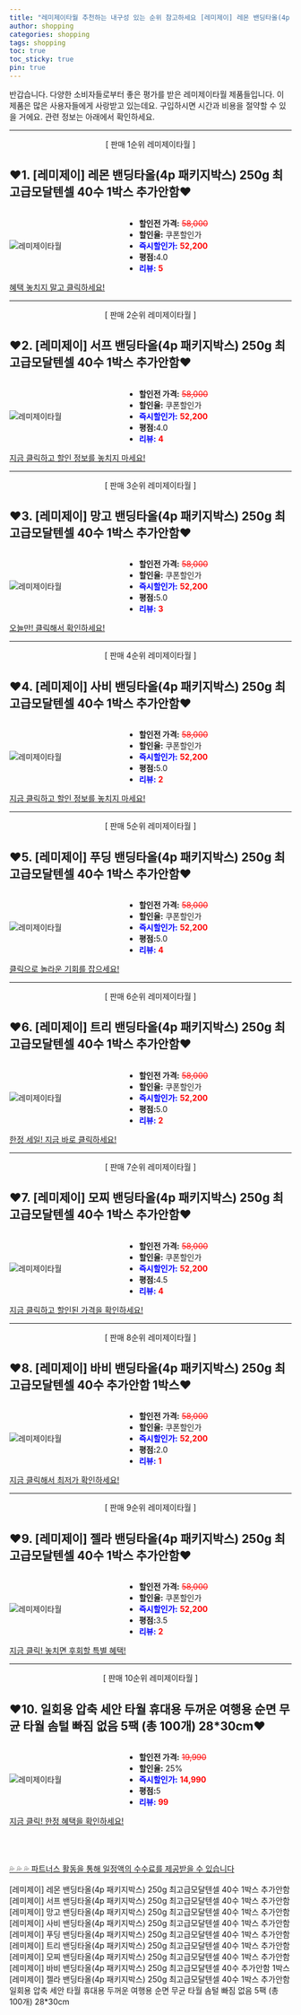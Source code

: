 ```yaml
---
title: "레미제이타월 추천하는 내구성 있는 순위 참고하세요 [레미제이] 레몬 밴딩타올(4p 패키지박스) 250g"
author: shopping
categories: shopping
tags: shopping
toc: true
toc_sticky: true
pin: true
---
```

반갑습니다. 다양한 소비자들로부터 좋은 평가를 받은 레미제이타월 제품들입니다. 이 제품은 많은 사용자들에게 사랑받고 있는데요. 구입하시면 시간과 비용을 절약할 수 있을 거에요. 관련 정보는 아래에서 확인하세요.

---
<p class="toplist" style="margin: 0 auto; display: block; width: fit-content;">[ 판매 1순위 레미제이타월 ]</p>

<h2><strong>❤️1. [레미제이] 레몬 밴딩타올(4p 패키지박스) 250g 최고급모달텐셀 40수 1박스 추가안함❤️</strong></h2>

<div style="display: flex; align-items: center;">
    <div style="flex: 0.4;">
        <img src="https://thumbnail6.coupangcdn.com/thumbnails/remote/230x230ex/image/vendor_inventory/5573/5886d828199e1f70eac5aa16a96e1a315432291c7c0c389e124832bf231e.jpg" alt="레미제이타월" style="max-width: 100%;">
    </div>
    <div style="flex: 0.6; margin-left: 10px;">
        <ul>
            <li><strong>할인전 가격:</strong> <del style="color: red;">58,000</del></li>
            <li><strong>할인율:</strong> 쿠폰할인가</li>
            <li><span style='color:blue'><strong>즉시할인가:</strong></span> <span style='color:red'><strong>52,200</strong></span></li>
            <li><strong>평점:</strong>4.0</li>
            <li><span style='color:blue'><strong>리뷰:</strong></span> <span style='color:red'><strong>5</strong></span></li>
        </ul>
    </div>
</div>
<div class="center">
    <a href="https://selin100587001.github.io?lptag=AF9450613&subid=githubio&pageKey=7910468954&traceid=V0-153&itemId=21703699301&vendorItemId=88739770290" class="myButton">
        혜택 놓치지 말고 클릭하세요!
    </a>
</div>


---
<p class="toplist" style="margin: 0 auto; display: block; width: fit-content;">[ 판매 2순위 레미제이타월 ]</p>

<h2><strong>❤️2. [레미제이] 서프 밴딩타올(4p 패키지박스) 250g 최고급모달텐셀 40수 1박스 추가안함❤️</strong></h2>

<div style="display: flex; align-items: center;">
    <div style="flex: 0.4;">
        <img src="https://thumbnail6.coupangcdn.com/thumbnails/remote/230x230ex/image/vendor_inventory/120a/de1a0713fc1b44704769f430bf6eb49f69410661e320be1786ffad5db5cf.jpg" alt="레미제이타월" style="max-width: 100%;">
    </div>
    <div style="flex: 0.6; margin-left: 10px;">
        <ul>
            <li><strong>할인전 가격:</strong> <del style="color: red;">58,000</del></li>
            <li><strong>할인율:</strong> 쿠폰할인가</li>
            <li><span style='color:blue'><strong>즉시할인가:</strong></span> <span style='color:red'><strong>52,200</strong></span></li>
            <li><strong>평점:</strong>4.0</li>
            <li><span style='color:blue'><strong>리뷰:</strong></span> <span style='color:red'><strong>4</strong></span></li>
        </ul>
    </div>
</div>
<div class="center">
    <a href="https://selin100587001.github.io?lptag=AF9450613&subid=githubio&pageKey=7910468949&traceid=V0-153&itemId=21703699294&vendorItemId=88739770103" class="myButton">
        지금 클릭하고 할인 정보를 놓치지 마세요!
    </a>
</div>


---
<p class="toplist" style="margin: 0 auto; display: block; width: fit-content;">[ 판매 3순위 레미제이타월 ]</p>

<h2><strong>❤️3. [레미제이] 망고 밴딩타올(4p 패키지박스) 250g 최고급모달텐셀 40수 1박스 추가안함❤️</strong></h2>

<div style="display: flex; align-items: center;">
    <div style="flex: 0.4;">
        <img src="https://thumbnail8.coupangcdn.com/thumbnails/remote/230x230ex/image/vendor_inventory/d182/8aec8bfdb0bde82556633e3101dd177d5175669e235443798d376918548c.jpg" alt="레미제이타월" style="max-width: 100%;">
    </div>
    <div style="flex: 0.6; margin-left: 10px;">
        <ul>
            <li><strong>할인전 가격:</strong> <del style="color: red;">58,000</del></li>
            <li><strong>할인율:</strong> 쿠폰할인가</li>
            <li><span style='color:blue'><strong>즉시할인가:</strong></span> <span style='color:red'><strong>52,200</strong></span></li>
            <li><strong>평점:</strong>5.0</li>
            <li><span style='color:blue'><strong>리뷰:</strong></span> <span style='color:red'><strong>3</strong></span></li>
        </ul>
    </div>
</div>
<div class="center">
    <a href="https://selin100587001.github.io?lptag=AF9450613&subid=githubio&pageKey=7910468854&traceid=V0-153&itemId=21703699063&vendorItemId=88739770180" class="myButton">
        오늘만! 클릭해서 확인하세요!
    </a>
</div>


---
<p class="toplist" style="margin: 0 auto; display: block; width: fit-content;">[ 판매 4순위 레미제이타월 ]</p>

<h2><strong>❤️4. [레미제이] 사비 밴딩타올(4p 패키지박스) 250g 최고급모달텐셀 40수 1박스 추가안함❤️</strong></h2>

<div style="display: flex; align-items: center;">
    <div style="flex: 0.4;">
        <img src="https://thumbnail7.coupangcdn.com/thumbnails/remote/230x230ex/image/vendor_inventory/e8ce/d9f5d7a477cb1281b41fa7c6272664a70f8e14691589e01e5c65bb2c82d7.jpg" alt="레미제이타월" style="max-width: 100%;">
    </div>
    <div style="flex: 0.6; margin-left: 10px;">
        <ul>
            <li><strong>할인전 가격:</strong> <del style="color: red;">58,000</del></li>
            <li><strong>할인율:</strong> 쿠폰할인가</li>
            <li><span style='color:blue'><strong>즉시할인가:</strong></span> <span style='color:red'><strong>52,200</strong></span></li>
            <li><strong>평점:</strong>5.0</li>
            <li><span style='color:blue'><strong>리뷰:</strong></span> <span style='color:red'><strong>2</strong></span></li>
        </ul>
    </div>
</div>
<div class="center">
    <a href="https://selin100587001.github.io?lptag=AF9450613&subid=githubio&pageKey=7910468905&traceid=V0-153&itemId=21703699152&vendorItemId=88739770324" class="myButton">
        지금 클릭하고 할인 정보를 놓치지 마세요!
    </a>
</div>


---
<p class="toplist" style="margin: 0 auto; display: block; width: fit-content;">[ 판매 5순위 레미제이타월 ]</p>

<h2><strong>❤️5. [레미제이] 푸딩 밴딩타올(4p 패키지박스) 250g 최고급모달텐셀 40수 1박스 추가안함❤️</strong></h2>

<div style="display: flex; align-items: center;">
    <div style="flex: 0.4;">
        <img src="https://thumbnail9.coupangcdn.com/thumbnails/remote/230x230ex/image/vendor_inventory/5e02/7bba9095b36aa1952d5ec094d9fd7b03670355c36920c2d0e8c59a16fcba.jpg" alt="레미제이타월" style="max-width: 100%;">
    </div>
    <div style="flex: 0.6; margin-left: 10px;">
        <ul>
            <li><strong>할인전 가격:</strong> <del style="color: red;">58,000</del></li>
            <li><strong>할인율:</strong> 쿠폰할인가</li>
            <li><span style='color:blue'><strong>즉시할인가:</strong></span> <span style='color:red'><strong>52,200</strong></span></li>
            <li><strong>평점:</strong>5.0</li>
            <li><span style='color:blue'><strong>리뷰:</strong></span> <span style='color:red'><strong>4</strong></span></li>
        </ul>
    </div>
</div>
<div class="center">
    <a href="https://selin100587001.github.io?lptag=AF9450613&subid=githubio&pageKey=7910468872&traceid=V0-153&itemId=21703699087&vendorItemId=88739770142" class="myButton">
        클릭으로 놀라운 기회를 잡으세요!
    </a>
</div>


---
<p class="toplist" style="margin: 0 auto; display: block; width: fit-content;">[ 판매 6순위 레미제이타월 ]</p>

<h2><strong>❤️6. [레미제이] 트리 밴딩타올(4p 패키지박스) 250g 최고급모달텐셀 40수 1박스 추가안함❤️</strong></h2>

<div style="display: flex; align-items: center;">
    <div style="flex: 0.4;">
        <img src="https://thumbnail7.coupangcdn.com/thumbnails/remote/230x230ex/image/vendor_inventory/7a53/4441dbf35417dcdf95e96eb3bc1861d06d76f1e95395ff5c794fd27ba582.jpg" alt="레미제이타월" style="max-width: 100%;">
    </div>
    <div style="flex: 0.6; margin-left: 10px;">
        <ul>
            <li><strong>할인전 가격:</strong> <del style="color: red;">58,000</del></li>
            <li><strong>할인율:</strong> 쿠폰할인가</li>
            <li><span style='color:blue'><strong>즉시할인가:</strong></span> <span style='color:red'><strong>52,200</strong></span></li>
            <li><strong>평점:</strong>5.0</li>
            <li><span style='color:blue'><strong>리뷰:</strong></span> <span style='color:red'><strong>2</strong></span></li>
        </ul>
    </div>
</div>
<div class="center">
    <a href="https://selin100587001.github.io?lptag=AF9450613&subid=githubio&pageKey=7910468969&traceid=V0-153&itemId=21703699324&vendorItemId=88739770149" class="myButton">
        한정 세일! 지금 바로 클릭하세요!
    </a>
</div>


---
<p class="toplist" style="margin: 0 auto; display: block; width: fit-content;">[ 판매 7순위 레미제이타월 ]</p>

<h2><strong>❤️7. [레미제이] 모찌 밴딩타올(4p 패키지박스) 250g 최고급모달텐셀 40수 1박스 추가안함❤️</strong></h2>

<div style="display: flex; align-items: center;">
    <div style="flex: 0.4;">
        <img src="https://thumbnail8.coupangcdn.com/thumbnails/remote/230x230ex/image/vendor_inventory/2eed/8ed58aaf16e17826abca9310707ac0aa31d696403a4f0468ff03ccc2481f.jpg" alt="레미제이타월" style="max-width: 100%;">
    </div>
    <div style="flex: 0.6; margin-left: 10px;">
        <ul>
            <li><strong>할인전 가격:</strong> <del style="color: red;">58,000</del></li>
            <li><strong>할인율:</strong> 쿠폰할인가</li>
            <li><span style='color:blue'><strong>즉시할인가:</strong></span> <span style='color:red'><strong>52,200</strong></span></li>
            <li><strong>평점:</strong>4.5</li>
            <li><span style='color:blue'><strong>리뷰:</strong></span> <span style='color:red'><strong>4</strong></span></li>
        </ul>
    </div>
</div>
<div class="center">
    <a href="https://selin100587001.github.io?lptag=AF9450613&subid=githubio&pageKey=7910468874&traceid=V0-153&itemId=21703699091&vendorItemId=88739770336" class="myButton">
        지금 클릭하고 할인된 가격을 확인하세요!
    </a>
</div>


---
<p class="toplist" style="margin: 0 auto; display: block; width: fit-content;">[ 판매 8순위 레미제이타월 ]</p>

<h2><strong>❤️8. [레미제이] 바비 밴딩타올(4p 패키지박스) 250g 최고급모달텐셀 40수 추가안함 1박스❤️</strong></h2>

<div style="display: flex; align-items: center;">
    <div style="flex: 0.4;">
        <img src="https://thumbnail10.coupangcdn.com/thumbnails/remote/230x230ex/image/vendor_inventory/e940/b7ded5fd7b6e6c38bab0b258cc513ebcbf6540ae513bed227014ab0e3acc.jpg" alt="레미제이타월" style="max-width: 100%;">
    </div>
    <div style="flex: 0.6; margin-left: 10px;">
        <ul>
            <li><strong>할인전 가격:</strong> <del style="color: red;">58,000</del></li>
            <li><strong>할인율:</strong> 쿠폰할인가</li>
            <li><span style='color:blue'><strong>즉시할인가:</strong></span> <span style='color:red'><strong>52,200</strong></span></li>
            <li><strong>평점:</strong>2.0</li>
            <li><span style='color:blue'><strong>리뷰:</strong></span> <span style='color:red'><strong>1</strong></span></li>
        </ul>
    </div>
</div>
<div class="center">
    <a href="https://selin100587001.github.io?lptag=AF9450613&subid=githubio&pageKey=8052040467&traceid=V0-153&itemId=22585573401&vendorItemId=89627312394" class="myButton">
        지금 클릭해서 최저가 확인하세요!
    </a>
</div>


---
<p class="toplist" style="margin: 0 auto; display: block; width: fit-content;">[ 판매 9순위 레미제이타월 ]</p>

<h2><strong>❤️9. [레미제이] 젤라 밴딩타올(4p 패키지박스) 250g 최고급모달텐셀 40수 1박스 추가안함❤️</strong></h2>

<div style="display: flex; align-items: center;">
    <div style="flex: 0.4;">
        <img src="https://thumbnail8.coupangcdn.com/thumbnails/remote/230x230ex/image/vendor_inventory/823a/7384343df012e140cb2430fff01c9aa0fb20b123a52cd2db2c8d2b5b067c.jpg" alt="레미제이타월" style="max-width: 100%;">
    </div>
    <div style="flex: 0.6; margin-left: 10px;">
        <ul>
            <li><strong>할인전 가격:</strong> <del style="color: red;">58,000</del></li>
            <li><strong>할인율:</strong> 쿠폰할인가</li>
            <li><span style='color:blue'><strong>즉시할인가:</strong></span> <span style='color:red'><strong>52,200</strong></span></li>
            <li><strong>평점:</strong>3.5</li>
            <li><span style='color:blue'><strong>리뷰:</strong></span> <span style='color:red'><strong>2</strong></span></li>
        </ul>
    </div>
</div>
<div class="center">
    <a href="https://selin100587001.github.io?lptag=AF9450613&subid=githubio&pageKey=7910468906&traceid=V0-153&itemId=21703699155&vendorItemId=88739770367" class="myButton">
        지금 클릭! 놓치면 후회할 특별 혜택!
    </a>
</div>


---
<p class="toplist" style="margin: 0 auto; display: block; width: fit-content;">[ 판매 10순위 레미제이타월 ]</p>

<h2><strong>❤️10. 일회용 압축 세안 타월 휴대용 두꺼운 여행용 순면 무균 타월 솜털 빠짐 없음 5팩 (총 100개) 28*30cm❤️</strong></h2>

<div style="display: flex; align-items: center;">
    <div style="flex: 0.4;">
        <img src="https://thumbnail8.coupangcdn.com/thumbnails/remote/230x230ex/image/vendor_inventory/3d38/98d5a4dbfb19d54394edb20fb20ca1ea2eabd9544f5d51e29c300da31189.jpg" alt="레미제이타월" style="max-width: 100%;">
    </div>
    <div style="flex: 0.6; margin-left: 10px;">
        <ul>
            <li><strong>할인전 가격:</strong> <del style="color: red;">19,990</del></li>
            <li><strong>할인율:</strong> 25%</li>
            <li><span style='color:blue'><strong>즉시할인가:</strong></span> <span style='color:red'><strong>14,990</strong></span></li>
            <li><strong>평점:</strong>5</li>
            <li><span style='color:blue'><strong>리뷰:</strong></span> <span style='color:red'><strong>99</strong></span></li>
        </ul>
    </div>
</div>
<div class="center">
    <a href="https://selin100587001.github.io?lptag=AF9450613&subid=githubio&pageKey=8202335609&traceid=V0-153&itemId=23517195199&vendorItemId=90543578000" class="myButton">
        지금 클릭! 한정 혜택을 확인하세요!
    </a>
</div>

<br><br><br>[💦 💦 💦 파트너스 활동을 통해 일정액의 수수료를 제공받을 수 있습니다](https://link.coupang.com/a/bcpT2c)<br><br>[레미제이] 레몬 밴딩타올(4p 패키지박스) 250g 최고급모달텐셀 40수 1박스 추가안함[레미제이] 서프 밴딩타올(4p 패키지박스) 250g 최고급모달텐셀 40수 1박스 추가안함[레미제이] 망고 밴딩타올(4p 패키지박스) 250g 최고급모달텐셀 40수 1박스 추가안함[레미제이] 사비 밴딩타올(4p 패키지박스) 250g 최고급모달텐셀 40수 1박스 추가안함[레미제이] 푸딩 밴딩타올(4p 패키지박스) 250g 최고급모달텐셀 40수 1박스 추가안함[레미제이] 트리 밴딩타올(4p 패키지박스) 250g 최고급모달텐셀 40수 1박스 추가안함[레미제이] 모찌 밴딩타올(4p 패키지박스) 250g 최고급모달텐셀 40수 1박스 추가안함[레미제이] 바비 밴딩타올(4p 패키지박스) 250g 최고급모달텐셀 40수 추가안함 1박스[레미제이] 젤라 밴딩타올(4p 패키지박스) 250g 최고급모달텐셀 40수 1박스 추가안함일회용 압축 세안 타월 휴대용 두꺼운 여행용 순면 무균 타월 솜털 빠짐 없음 5팩 (총 100개) 28*30cm